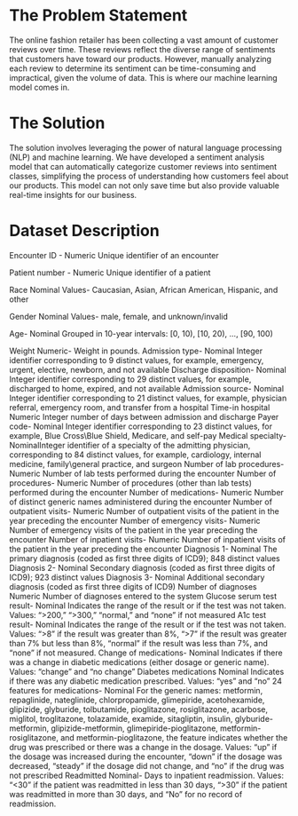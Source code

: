 # The Problem Statement
The online fashion retailer has been collecting a vast amount of customer reviews over time. These reviews reflect the diverse range of sentiments that customers have toward our products. However, manually analyzing each review to determine its sentiment can be time-consuming and impractical, given the volume of data. This is where our machine learning model comes in.

# The Solution
The solution involves leveraging the power of natural language processing (NLP) and machine learning. We have developed a sentiment analysis model that can automatically categorize customer reviews into sentiment classes, simplifying the process of understanding how customers feel about our products. This model can not only save time but also provide valuable real-time insights for our business.

# Dataset Description
Encounter ID - Numeric Unique identifier of an encounter

Patient number - Numeric Unique identifier of a patient 

Race Nominal Values- Caucasian, Asian, African American, Hispanic, and other 

Gender Nominal Values- male, female, and unknown/invalid 

Age- Nominal Grouped in 10-year intervals: [0, 10), [10, 20), ..., [90, 100) 

Weight Numeric- Weight in pounds. 
Admission type- Nominal Integer identifier corresponding to 9 distinct values, for example, emergency, urgent,
elective, newborn, and not available 
Discharge disposition- Nominal Integer identifier corresponding to 29 distinct values, for example, discharged to
home, expired, and not available 
Admission source- Nominal Integer identifier corresponding to 21 distinct values, for example, physician referral,
emergency room, and transfer from a hospital 
Time-in hospital Numeric Integer number of days between admission and discharge 
Payer code- Nominal Integer identifier corresponding to 23 distinct values, for example, Blue Cross\Blue
Shield, Medicare, and self-pay
Medical specialty- NominalInteger identifier of a specialty of the admitting physician, corresponding to 84 distinct values, for example, cardiology, internal medicine, family\general practice, and surgeon
Number of lab procedures- Numeric Number of lab tests performed during the encounter 
Number of procedures- Numeric Number of procedures (other than lab tests) performed during the encounter 
Number of medications- Numeric Number of distinct generic names administered during the encounter 
Number of outpatient visits- Numeric Number of outpatient visits of the patient in the year preceding the encounter 
Number of emergency visits- Numeric Number of emergency visits of the patient in the year preceding the encounter 
Number of inpatient visits- Numeric Number of inpatient visits of the patient in the year preceding the encounter 
Diagnosis 1- Nominal The primary diagnosis (coded as first three digits of ICD9); 848 distinct values 
Diagnosis 2- Nominal Secondary diagnosis (coded as first three digits of ICD9); 923 distinct values 
Diagnosis 3- Nominal Additional secondary diagnosis (coded as first three digits of ICD9)
Number of diagnoses Numeric Number of diagnoses entered to the system 
Glucose serum test result- Nominal Indicates the range of the result or if the test was not taken. Values: “>200,” “>300,”
“normal,” and “none” if not measured 
A1c test result- Nominal Indicates the range of the result or if the test was not taken. Values: “>8” if the result
was greater than 8%, “>7” if the result was greater than 7% but less than 8%, “normal” if the result was less than 7%, and “none” if not measured.
Change of medications- Nominal Indicates if there was a change in diabetic medications (either dosage or generic
name). Values: “change” and “no change” 
Diabetes medications Nominal Indicates if there was any diabetic medication prescribed. Values: “yes” and “no” 
24 features for medications- Nominal For the generic names: metformin, repaglinide, nateglinide, chlorpropamide, glimepiride, acetohexamide, glipizide, glyburide, tolbutamide, pioglitazone,
rosiglitazone, acarbose, miglitol, troglitazone, tolazamide, examide, sitagliptin, insulin, glyburide-metformin, glipizide-metformin, glimepiride-pioglitazone, metformin-rosiglitazone, and metformin-pioglitazone, the feature indicates whether the drug was prescribed or there was a change in the dosage. Values: “up” if the dosage
was increased during the encounter, “down” if the dosage was decreased, “steady” if the dosage did not change, and “no” if the drug was not prescribed
Readmitted Nominal- Days to inpatient readmission. Values: “<30” if the patient was readmitted in less than 30 days, “>30” if the patient was readmitted in more than 30 days, and “No” for no record of readmission.
